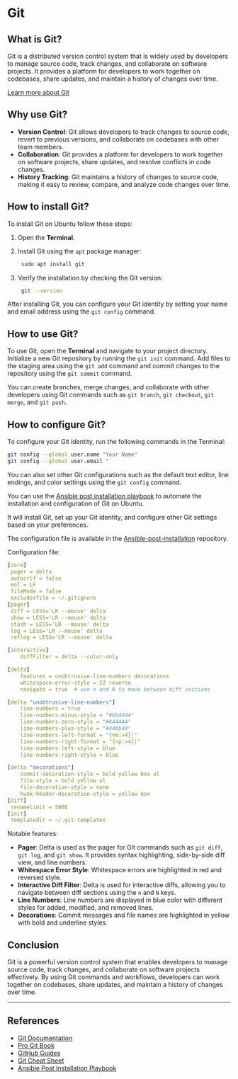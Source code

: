 # Git

## What is Git?

Git is a distributed version control system that is widely used by developers to manage source code, track changes, and collaborate on software projects. It provides a platform for developers to work together on codebases, share updates, and maintain a history of changes over time.

[Learn more about Git](https://git-scm.com/)

## Why use Git?

- **Version Control**: Git allows developers to track changes to source code, revert to previous versions, and collaborate on codebases with other team members.
- **Collaboration**: Git provides a platform for developers to work together on software projects, share updates, and resolve conflicts in code changes.
- **History Tracking**: Git maintains a history of changes to source code, making it easy to review, compare, and analyze code changes over time.

## How to install Git?

To install Git on Ubuntu follow these steps:

1. Open the **Terminal**.
2. Install Git using the `apt` package manager:

   ```bash
    sudo apt install git
    ```

3. Verify the installation by checking the Git version:

   ```bash
    git --version
    ```

After installing Git, you can configure your Git identity by setting your name and email address using the `git config` command.

## How to use Git?

To use Git, open the **Terminal** and navigate to your project directory. Initialize a new Git repository by running the `git init` command. Add files to the staging area using the `git add` command and commit changes to the repository using the `git commit` command.

You can create branches, merge changes, and collaborate with other developers using Git commands such as `git branch`, `git checkout`, `git merge`, and `git push`.

## How to configure Git?

To configure your Git identity, run the following commands in the Terminal:

```bash
git config --global user.name "Your Name"
git config --global user.email "
```

You can also set other Git configurations such as the default text editor, line endings, and color settings using the `git config` command.

You can use the [Ansible post installation playbook](https://github.com/TerrorSquad/ansible-post-installation/) to automate the installation and configuration of Git on Ubuntu.

It will install Git, set up your Git identity, and configure other Git settings based on your preferences.

The configuration file is available in the [Ansible-post-installation](https://github.com/TerrorSquad/ansible-post-installation/blob/master/post-installation/defaults/.gitconfig) repository.

Configuration file:

```yaml
[core]
 pager = delta
 autocrlf = false
 eol = LF
 fileMode = false
 excludesfile = ~/.gitignore
[pager]
 diff = LESS='LR --mouse' delta
 show = LESS='LR --mouse' delta
 stash = LESS='LR --mouse' delta
 log = LESS='LR --mouse' delta
 reflog = LESS='LR --mouse' delta

[interactive]
    diffFilter = delta --color-only

[delta]
    features = unobtrusive-line-numbers decorations
    whitespace-error-style = 22 reverse
    navigate = true  # use n and N to move between diff sections

[delta "unobtrusive-line-numbers"]
    line-numbers = true
    line-numbers-minus-style = "#bb4444"
    line-numbers-zero-style = "#444444"
    line-numbers-plus-style = "#44bb44"
    line-numbers-left-format = "{nm:>4}┊"
    line-numbers-right-format = "{np:>4}│"
    line-numbers-left-style = blue
    line-numbers-right-style = blue

[delta "decorations"]
    commit-decoration-style = bold yellow box ul
    file-style = bold yellow ul
    file-decoration-style = none
    hunk-header-decoration-style = yellow box
[diff]
 renamelimit = 5000
[init]
 templatedir = ~/.git-templates
 ```

Notable features:

- **Pager**: Delta is used as the pager for Git commands such as `git diff`, `git log`, and `git show`. It provides syntax highlighting, side-by-side diff view, and line numbers.
- **Whitespace Error Style**: Whitespace errors are highlighted in red and reversed style.
- **Interactive Diff Filter**: Delta is used for interactive diffs, allowing you to navigate between diff sections using the `n` and `N` keys.
- **Line Numbers**: Line numbers are displayed in blue color with different styles for added, modified, and removed lines.
- **Decorations**: Commit messages and file names are highlighted in yellow with bold and underline styles.

## Conclusion

Git is a powerful version control system that enables developers to manage source code, track changes, and collaborate on software projects effectively. By using Git commands and workflows, developers can work together on codebases, share updates, and maintain a history of changes over time.

---

## References

- [Git Documentation](https://git-scm.com/doc)
- [Pro Git Book](https://git-scm.com/book/en/v2)
- [GitHub Guides](https://guides.github.com/)
- [Git Cheat Sheet](https://education.github.com/git-cheat-sheet-education.pdf)
- [Ansible Post Installation Playbook](https://github.com/TerrorSquad/ansible-post-installation)
